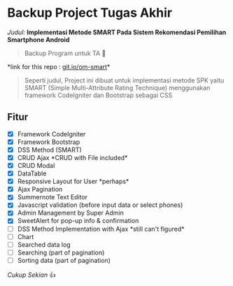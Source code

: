 # Backup Project Tugas Akhir

_Judul:_ __Implementasi Metode SMART Pada Sistem Rekomendasi Pemilihan Smartphone Android__

> Backup Program untuk TA :rocket:

\*link for this repo : [git.io/om-smart](https://git.io/om-smart)\*

> Seperti judul,
> Project ini dibuat untuk implementasi metode SPK yaitu SMART (Simple Multi-Attribute Rating Technique) menggunakan framework CodeIgniter dan Bootstrap sebagai CSS

## Fitur
- [x] Framework CodeIgniter
- [x] Framework Bootstrap
- [x] DSS Method (SMART)
- [x] CRUD Ajax \*CRUD with File included\*
- [x] CRUD Modal
- [x] DataTable
- [x] Responsive Layout for User \*perhaps\*
- [x] Ajax Pagination
- [x] Summernote Text Editor
- [x] Javascript validation (before input data or select phones)
- [x] Admin Management by Super Admin
- [x] SweetAlert for pop-up info & confirmation
- [ ] DSS Method Implementation with Ajax \*still can't figured\*
- [ ] Chart
- [ ] Searched data log
- [ ] Searching (part of pagination)
- [ ] Sorting data (part of pagination)

*Cukup Sekian* :+1: